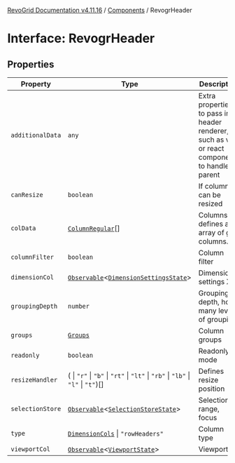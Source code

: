 [RevoGrid Documentation v4.11.16](README.md) / [Components](Namespace.Components.md) / RevogrHeader

# Interface: RevogrHeader

## Properties

| Property | Type | Description | Defined in |
| ------ | ------ | ------ | ------ |
| `additionalData` | `any` | Extra properties to pass into header renderer, such as vue or react components to handle parent | [src/components.d.ts:490](https://github.com/revolist/revogrid/blob/763c92aaba8e74029a3eccde1c674251aae1a42c/src/components.d.ts#L490) |
| `canResize` | `boolean` | If columns can be resized | [src/components.d.ts:494](https://github.com/revolist/revogrid/blob/763c92aaba8e74029a3eccde1c674251aae1a42c/src/components.d.ts#L494) |
| `colData` | [`ColumnRegular`](Interface.ColumnRegular.md)[] | Columns - defines an array of grid columns. | [src/components.d.ts:498](https://github.com/revolist/revogrid/blob/763c92aaba8e74029a3eccde1c674251aae1a42c/src/components.d.ts#L498) |
| `columnFilter` | `boolean` | Column filter | [src/components.d.ts:502](https://github.com/revolist/revogrid/blob/763c92aaba8e74029a3eccde1c674251aae1a42c/src/components.d.ts#L502) |
| `dimensionCol` | [`Observable`](TypeAlias.Observable.md)\<[`DimensionSettingsState`](Interface.DimensionSettingsState.md)\> | Dimension settings X | [src/components.d.ts:506](https://github.com/revolist/revogrid/blob/763c92aaba8e74029a3eccde1c674251aae1a42c/src/components.d.ts#L506) |
| `groupingDepth` | `number` | Grouping depth, how many levels of grouping | [src/components.d.ts:510](https://github.com/revolist/revogrid/blob/763c92aaba8e74029a3eccde1c674251aae1a42c/src/components.d.ts#L510) |
| `groups` | [`Groups`](TypeAlias.Groups.md) | Column groups | [src/components.d.ts:514](https://github.com/revolist/revogrid/blob/763c92aaba8e74029a3eccde1c674251aae1a42c/src/components.d.ts#L514) |
| `readonly` | `boolean` | Readonly mode | [src/components.d.ts:518](https://github.com/revolist/revogrid/blob/763c92aaba8e74029a3eccde1c674251aae1a42c/src/components.d.ts#L518) |
| `resizeHandler` | ( \| `"r"` \| `"b"` \| `"rt"` \| `"lt"` \| `"rb"` \| `"lb"` \| `"l"` \| `"t"`)[] | Defines resize position | [src/components.d.ts:522](https://github.com/revolist/revogrid/blob/763c92aaba8e74029a3eccde1c674251aae1a42c/src/components.d.ts#L522) |
| `selectionStore` | [`Observable`](TypeAlias.Observable.md)\<[`SelectionStoreState`](TypeAlias.SelectionStoreState.md)\> | Selection, range, focus | [src/components.d.ts:526](https://github.com/revolist/revogrid/blob/763c92aaba8e74029a3eccde1c674251aae1a42c/src/components.d.ts#L526) |
| `type` | [`DimensionCols`](TypeAlias.DimensionCols.md) \| `"rowHeaders"` | Column type | [src/components.d.ts:530](https://github.com/revolist/revogrid/blob/763c92aaba8e74029a3eccde1c674251aae1a42c/src/components.d.ts#L530) |
| `viewportCol` | [`Observable`](TypeAlias.Observable.md)\<[`ViewportState`](Interface.ViewportState.md)\> | Viewport X | [src/components.d.ts:534](https://github.com/revolist/revogrid/blob/763c92aaba8e74029a3eccde1c674251aae1a42c/src/components.d.ts#L534) |
